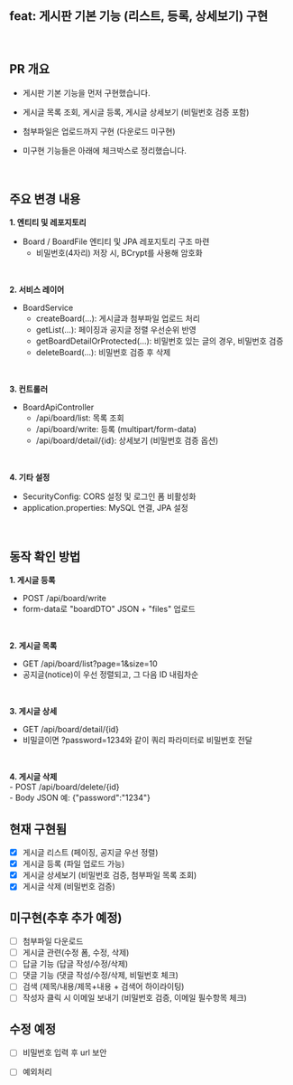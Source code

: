
## feat: 게시판 기본 기능 (리스트, 등록, 상세보기) 구현

<br>

## PR 개요
- 게시판 기본 기능을 먼저 구현했습니다.

- 게시글 목록 조회, 게시글 등록, 게시글 상세보기 (비밀번호 검증 포함)
- 첨부파일은 업로드까지 구현 (다운로드 미구현)
- 미구현 기능들은 아래에 체크박스로 정리했습니다.

<br>

## 주요 변경 내용<br>
**1. 엔티티 및 레포지토리**<br>
- Board / BoardFile 엔티티 및 JPA 레포지토리 구조 마련<br>
     - 비밀번호(4자리) 저장 시, BCrypt를 사용해 암호화<br>

<br>

**2. 서비스 레이어**<br>
- BoardService<br>
     - createBoard(...): 게시글과 첨부파일 업로드 처리<br>
     - getList(...): 페이징과 공지글 정렬 우선순위 반영<br>
     - getBoardDetailOrProtected(...): 비밀번호 있는 글의 경우, 비밀번호 검증
     - deleteBoard(...): 비밀번호 검증 후 삭제

<br>

**3. 컨트롤러**<br>
- BoardApiController<br>
     - /api/board/list: 목록 조회<br>
     - /api/board/write: 등록 (multipart/form-data)<br>
     - /api/board/detail/{id}: 상세보기 (비밀번호 검증 옵션)

<br>

**4. 기타 설정**<br>
- SecurityConfig: CORS 설정 및 로그인 폼 비활성화<br>
- application.properties: MySQL 연결, JPA 설정

<br>

## 동작 확인 방법<br>
**1. 게시글 등록**<br>
- POST /api/board/write<br>
- form-data로 "boardDTO" JSON + "files" 업로드
 
<br>

**2. 게시글 목록**<br>
- GET /api/board/list?page=1&size=10<br>
- 공지글(notice)이 우선 정렬되고, 그 다음 ID 내림차순

<br>

**3. 게시글 상세**<br>
- GET /api/board/detail/{id}<br>
- 비밀글이면 ?password=1234와 같이 쿼리 파라미터로 비밀번호 전달

<br>

**4. 게시글 삭제**<br>
     - POST /api/board/delete/{id}<br>
     - Body JSON 예: {"password":"1234"}

## 현재 구현됨
- [x] 게시글 리스트 (페이징, 공지글 우선 정렬)
- [x] 게시글 등록 (파일 업로드 가능)
- [x] 게시글 상세보기 (비밀번호 검증, 첨부파일 목록 조회)
- [x] 게시글 삭제 (비밀번호 검증)
 
## 미구현(추후 추가 예정)
- [ ] 첨부파일 다운로드
- [ ] 게시글 관련(수정 폼, 수정, 삭제)
- [ ] 답글 기능 (답글 작성/수정/삭제)
- [ ] 댓글 기능 (댓글 작성/수정/삭제, 비밀번호 체크)
- [ ] 검색 (제목/내용/제목+내용 + 검색어 하이라이팅)
- [ ] 작성자 클릭 시 이메일 보내기 (비밀번호 검증, 이메일 필수항목 체크)

 ## 수정 예정
- [ ] 비밀번호 입력 후 url 보안
- [ ] 예외처리

 
